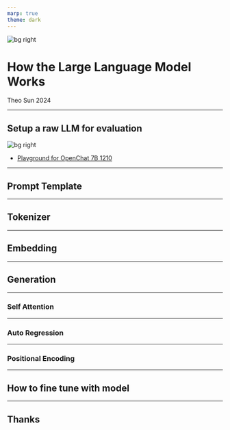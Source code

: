 ```yaml
---
marp: true
theme: dark
---
```


![bg right](https://res.cloudinary.com/digf90pwi/image/upload/f_auto,q_auto/qtji6rjyijfc9zatldbc)

# How the Large Language Model Works

Theo Sun
2024

---

## Setup a raw LLM for evaluation

![bg right](https://res.cloudinary.com/digf90pwi/image/upload/f_auto,q_auto/u04cbdo7sckn08qav5r9)

- [Playground for OpenChat 7B 1210](https://colab.research.google.com/drive/1xqn86ota28L9pscNOdZHvCyqtJsGjQiJ?usp=sharing)

---

## Prompt Template

---

## Tokenizer

---

## Embedding

---

## Generation

---

### Self Attention

---

### Auto Regression

---

### Positional Encoding

---

## How to fine tune with model

---

## Thanks